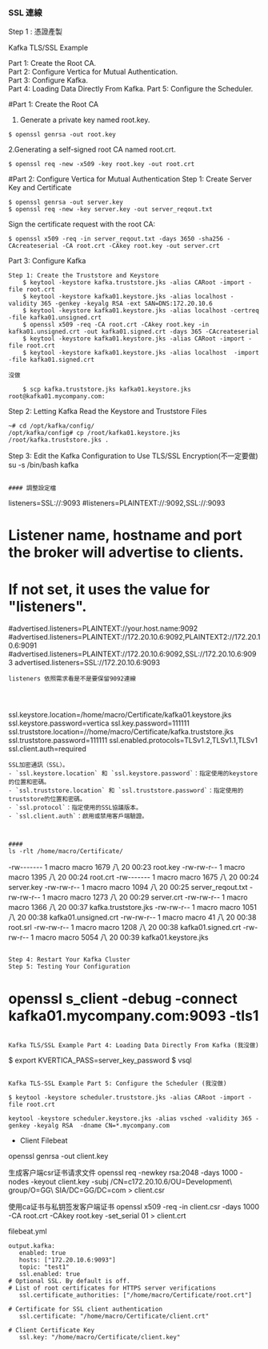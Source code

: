 ### SSL 連線

Step 1 : 憑證產製


Kafka TLS/SSL Example 

Part 1: Create the Root CA.  
Part 2: Configure Vertica for Mutual Authentication.  
Part 3: Configure Kafka.   
Part 4: Loading Data Directly From Kafka. 
Part 5: Configure the Scheduler. 

#Part 1: Create the Root CA
1. Generate a private key named root.key.
```
$ openssl genrsa -out root.key
```
2.Generating a self-signed root CA named root.crt.
```
$ openssl req -new -x509 -key root.key -out root.crt
```

#Part 2: Configure Vertica for Mutual Authentication
Step 1: Create Server Key and Certificate
```
$ openssl genrsa -out server.key
$ openssl req -new -key server.key -out server_reqout.txt
```
Sign the certificate request with the root CA:
```
$ openssl x509 -req -in server_reqout.txt -days 3650 -sha256 -CAcreateserial -CA root.crt -CAkey root.key -out server.crt
```


Part 3: Configure Kafka
```
Step 1: Create the Truststore and Keystore 
	$ keytool -keystore kafka.truststore.jks -alias CARoot -import -file root.crt
	$ keytool -keystore kafka01.keystore.jks -alias localhost -validity 365 -genkey -keyalg RSA -ext SAN=DNS:172.20.10.6
	$ keytool -keystore kafka01.keystore.jks -alias localhost -certreq -file kafka01.unsigned.crt
	$ openssl x509 -req -CA root.crt -CAkey root.key -in kafka01.unsigned.crt -out kafka01.signed.crt -days 365 -CAcreateserial
	$ keytool -keystore kafka01.keystore.jks -alias CARoot -import -file root.crt
	$ keytool -keystore kafka01.keystore.jks -alias localhost  -import -file kafka01.signed.crt
```
```
沒做

	$ scp kafka.truststore.jks kafka01.keystore.jks root@kafka01.mycompany.com:
```
Step 2: Letting Kafka Read the Keystore and Truststore Files

	~# cd /opt/kafka/config/
	/opt/kafka/config# cp /root/kafka01.keystore.jks /root/kafka.truststore.jks .

Step 3: Edit the Kafka Configuration to Use TLS/SSL Encryption(不一定要做)
	su -s /bin/bash kafka
```

#### 調整設定檔

```
listeners=SSL://:9093
#listeners=PLAINTEXT://:9092,SSL://:9093

# Listener name, hostname and port the broker will advertise to clients.
# If not set, it uses the value for "listeners".
#advertised.listeners=PLAINTEXT://your.host.name:9092
#advertised.listeners=PLAINTEXT://172.20.10.6:9092,PLAINTEXT2://172.20.10.6:9091
#advertised.listeners=PLAINTEXT://172.20.10.6:9092,SSL://172.20.10.6:9093
advertised.listeners=SSL://172.20.10.6:9093

```
listeners 依照需求看是不是要保留9092連線




```
ssl.keystore.location=/home/macro/Certificate/kafka01.keystore.jks
ssl.keystore.password=vertica
ssl.key.password=111111
ssl.truststore.location=//home/macro/Certificate/kafka.truststore.jks
ssl.truststore.password=111111
ssl.enabled.protocols=TLSv1.2,TLSv1.1,TLSv1
ssl.client.auth=required
```
SSL加密通訊（SSL）。
- `ssl.keystore.location` 和 `ssl.keystore.password`：指定使用的keystore的位置和密碼。
- `ssl.truststore.location` 和 `ssl.truststore.password`：指定使用的truststore的位置和密碼。
- `ssl.protocol`：指定使用的SSL協議版本。
- `ssl.client.auth`：啟用或禁用客戶端驗證。



####
ls -rlt /home/macro/Certificate/
```
-rw------- 1 macro macro 1679  八  20 00:23 root.key
-rw-rw-r-- 1 macro macro 1395  八  20 00:24 root.crt
-rw------- 1 macro macro 1675  八  20 00:24 server.key
-rw-rw-r-- 1 macro macro 1094  八  20 00:25 server_reqout.txt
-rw-rw-r-- 1 macro macro 1273  八  20 00:29 server.crt
-rw-rw-r-- 1 macro macro 1366  八  20 00:37 kafka.truststore.jks
-rw-rw-r-- 1 macro macro 1051  八  20 00:38 kafka01.unsigned.crt
-rw-rw-r-- 1 macro macro   41  八  20 00:38 root.srl
-rw-rw-r-- 1 macro macro 1208  八  20 00:38 kafka01.signed.crt
-rw-rw-r-- 1 macro macro 5054  八  20 00:39 kafka01.keystore.jks
```

Step 4: Restart Your Kafka Cluster
Step 5: Testing Your Configuration
```
# openssl s_client -debug -connect kafka01.mycompany.com:9093 -tls1
```

Kafka TLS/SSL Example Part 4: Loading Data Directly From Kafka (我沒做)
```
$ export KVERTICA_PASS=server_key_password
$ vsql
```

Kafka TLS-SSL Example Part 5: Configure the Scheduler (我沒做)

$ keytool -keystore scheduler.truststore.jks -alias CARoot -import -file root.crt

keytool -keystore scheduler.keystore.jks -alias vsched -validity 365 -genkey -keyalg RSA  -dname CN=*.mycompany.com
```

* Client Filebeat

openssl genrsa -out client.key


生成客户端csr证书请求文件
openssl req -newkey rsa:2048 -days 1000 -nodes -keyout client.key -subj /CN=c172.20.10.6/OU=Development\ group/O=GG\ SIA/DC=GG/DC=com > client.csr

使用ca证书与私钥签发客户端证书
openssl x509 -req -in client.csr -days 1000 -CA root.crt -CAkey root.key -set_serial 01 > client.crt
 
filebeat.yml

```
output.kafka:
   enabled: true
   hosts: ["172.20.10.6:9093"]
   topic: "test1"
   ssl.enabled: true
# Optional SSL. By default is off.
# List of root certificates for HTTPS server verifications
   ssl.certificate_authorities: ["/home/macro/Certificate/root.crt"]

# Certificate for SSL client authentication
   ssl.certificate: "/home/macro/Certificate/client.crt"

# Client Certificate Key
   ssl.key: "/home/macro/Certificate/client.key"

```
